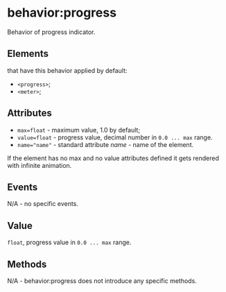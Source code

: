 # behavior:progress

Behavior of progress indicator.

## Elements

that have this behavior applied by default:

* `<progress>`;
* `<meter>`;

## Attributes

* `max=float` - maximum value, 1.0 by default;
* `value=float` - progress value, decimal number in `0.0 ... max` range.
* `name="name"` - standard attribute *name* \- name of the element.

If the element has no max and no value attributes defined it gets rendered with infinite animation.

## Events

N/A - no specific events.

## Value

`float`, progress value in `0.0 ... max` range.

## Methods

N/A - behavior:progress does not introduce any specific methods.